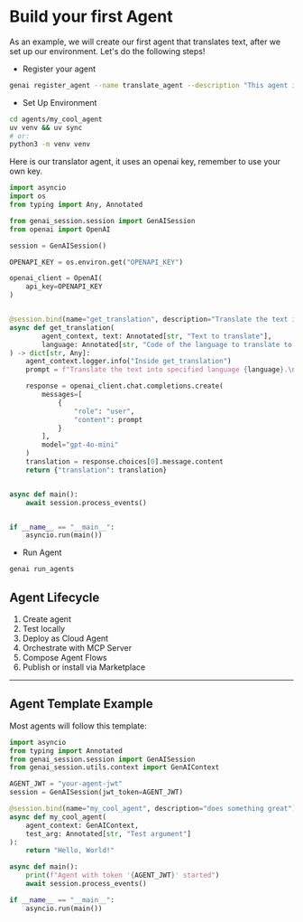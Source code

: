 # Build your first Agent

As an example, we will create our first agent that translates text, after we set up our environment. Let's do the following steps!

- Register your agent
```bash
genai register_agent --name translate_agent --description "This agent is a powerful bilingual translator"
```

- Set Up Environment

```bash
cd agents/my_cool_agent
uv venv && uv sync                   
# or: 
python3 -m venv venv
```

Here is our translator agent, it uses an openai key, remember to use your own key.

```python
import asyncio
import os
from typing import Any, Annotated

from genai_session.session import GenAISession
from openai import OpenAI

session = GenAISession()

OPENAPI_KEY = os.environ.get("OPENAPI_KEY")

openai_client = OpenAI(
    api_key=OPENAPI_KEY
)


@session.bind(name="get_translation", description="Translate the text into specified language")
async def get_translation(
        agent_context, text: Annotated[str, "Text to translate"],
        language: Annotated[str, "Code of the language to translate to (e.g. 'fr', 'es')"]
) -> dict[str, Any]:
    agent_context.logger.info("Inside get_translation")
    prompt = f"Translate the text into specified language {language}.\n\n{text}"

    response = openai_client.chat.completions.create(
        messages=[
            {
                "role": "user",
                "content": prompt
            }
        ],
        model="gpt-4o-mini"
    )
    translation = response.choices[0].message.content
    return {"translation": translation}


async def main():
    await session.process_events()


if __name__ == "__main__":
    asyncio.run(main())
```

- Run Agent

```bash
genai run_agents
```


## Agent Lifecycle

1. Create agent
2. Test locally  
3. Deploy as Cloud Agent  
4. Orchestrate with MCP Server  
5. Compose Agent Flows  
6. Publish or install via Marketplace  


---

## Agent Template Example

Most agents will follow this template:

```python
import asyncio
from typing import Annotated
from genai_session.session import GenAISession
from genai_session.utils.context import GenAIContext

AGENT_JWT = "your-agent-jwt"
session = GenAISession(jwt_token=AGENT_JWT)

@session.bind(name="my_cool_agent", description="does something great")
async def my_cool_agent(
    agent_context: GenAIContext,
    test_arg: Annotated[str, "Test argument"]
):
    return "Hello, World!"

async def main():
    print(f"Agent with token '{AGENT_JWT}' started")
    await session.process_events()

if __name__ == "__main__":
    asyncio.run(main())
```
